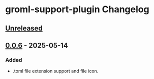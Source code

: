 <!-- Keep a Changelog guide -> https://keepachangelog.com -->

# groml-support-plugin Changelog

## [Unreleased]

## [0.0.6] - 2025-05-14

### Added

- .toml file extension support and file icon.

[Unreleased]: https://github.com/HarleyGilpin/groml-support-plugin/compare/v0.0.6...HEAD
[0.0.6]: https://github.com/HarleyGilpin/groml-support-plugin/commits/v0.0.6
